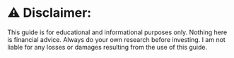 # ⚠️ Disclaimer:

This guide is for educational and informational purposes only. Nothing here is financial advice. Always do your own research before investing. I am not liable for any losses or damages resulting from the use of this guide. 